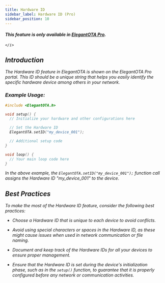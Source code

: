 ```yaml
---
title: Hardware ID
sidebar_label: Hardware ID (Pro)
sidebar_position: 10
---
```


<div className="pro-label">
    <i>
        <h4 style={{ fontWeight: '500', marginBottom: 5 }}>
             This feature is only available in <a target="_blank" style={{ color: "red" }} href="https://elegantota.pro">ElegantOTA Pro</a>.
        </h4>
         
    </i>
</div>

<!-- <br/> -->
<!-- <br/> -->

<!-- <img src="/img/v4/tabs.png" alt="Concept Diagram" width="300px" /> -->

<!-- <br/> -->
<!-- <br/> -->
## Introduction

The Hardware ID feature in ElegantOTA is shown on the ElegantOTA Pro portal. This ID should be a unique string that helps you easily identify the specific hardware device among others in your network.

### Example Usage:

```cpp
#include <ElegantOTA.h>

void setup() {
  // Initialize your hardware and other configurations here

  // Set the Hardware ID
  ElegantOTA.setID("my_device_001");

  // Additional setup code
}

void loop() {
  // Your main loop code here
}
```

In the above example, the `ElegantOTA.setID("my_device_001");` function call assigns the Hardware ID "my_device_001" to the device.


## Best Practices

To make the most of the Hardware ID feature, consider the following best practices:

- Choose a Hardware ID that is unique to each device to avoid conflicts.

- Avoid using special characters or spaces in the Hardware ID, as these might cause issues when used in network communication or file naming.

- Document and keep track of the Hardware IDs for all your devices to ensure proper management.

- Ensure that the Hardware ID is set during the device's initialization phase, such as in the `setup()` function, to guarantee that it is properly configured before any network or communication activities.

